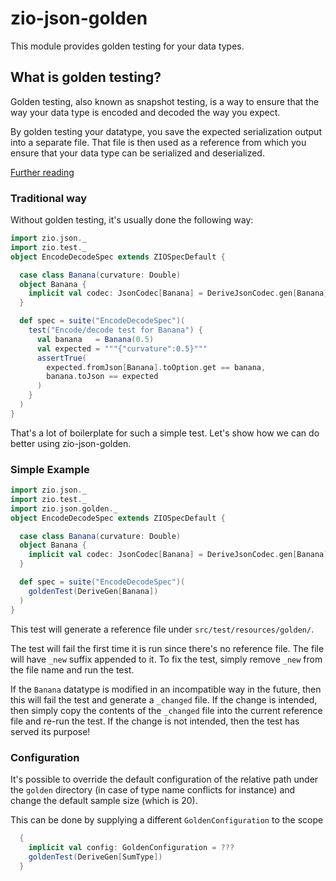 # zio-json-golden

This module provides golden testing for your data types.

## What is golden testing?

Golden testing, also known as snapshot testing, is a way to ensure that the way your data type is encoded and decoded the way you expect.

By golden testing your datatype, you save the expected serialization output into a separate file. That file is then used as a reference from which you ensure that your data type can be serialized and deserialized.


[Further reading](https://ro-che.info/articles/2017-12-04-golden-tests)


### Traditional way

Without golden testing, it's usually done the following way:

```scala
import zio.json._
import zio.test._
object EncodeDecodeSpec extends ZIOSpecDefault {

  case class Banana(curvature: Double)
  object Banana {
    implicit val codec: JsonCodec[Banana] = DeriveJsonCodec.gen[Banana]
  }

  def spec = suite("EncodeDecodeSpec")(
    test("Encode/decode test for Banana") {
      val banana   = Banana(0.5)
      val expected = """{"curvature":0.5}"""
      assertTrue(
        expected.fromJson[Banana].toOption.get == banana,
        banana.toJson == expected
      )
    }
  )
}
```
That's a lot of boilerplate for such a simple test.
Let's show how we can do better using zio-json-golden.

### Simple Example
```scala
import zio.json._
import zio.test._
import zio.json.golden._
object EncodeDecodeSpec extends ZIOSpecDefault {

  case class Banana(curvature: Double)
  object Banana {
    implicit val codec: JsonCodec[Banana] = DeriveJsonCodec.gen[Banana]
  }

  def spec = suite("EncodeDecodeSpec")(
    goldenTest(DeriveGen[Banana])
  )
}
```

This test will generate a reference file under `src/test/resources/golden/`.

The test will fail the first time it is run since there's no reference file. The file will have `_new` suffix appended to it. To fix the test, simply remove `_new` from the file name and run the test.

If the `Banana` datatype is modified in an incompatible way in the future, then this will fail the test and generate a `_changed` file.
If the change is intended, then simply copy the contents of the `_changed` file into the current reference file and re-run the test. If the change is not intended, then the test has served its purpose!

### Configuration

It's possible to override the default configuration of the relative path under the `golden` directory (in case of type name conflicts for instance) and change the default sample size (which is 20).

This can be done by supplying a different `GoldenConfiguration` to the scope

```scala
  {
    implicit val config: GoldenConfiguration = ???
    goldenTest(DeriveGen[SumType])
  }

```


